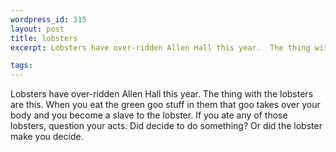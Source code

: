 ```yaml
--- 
wordpress_id: 315
layout: post
title: lobsters
excerpt: Lobsters have over-ridden Allen Hall this year.  The thing with the lobsters are this.  When you eat the green goo stuff in them that goo takes over your body and you become a slave to the lobster.  If you ate any of those lobsters, question your acts.  Did decide to do something?  Or did the lobster make you decide.

tags: 
---
```


Lobsters have over-ridden Allen Hall this year.  The thing with the lobsters are this.  When you eat the green goo stuff in them that goo takes over your body and you become a slave to the lobster.  If you ate any of those lobsters, question your acts.  Did decide to do something?  Or did the lobster make you decide.
